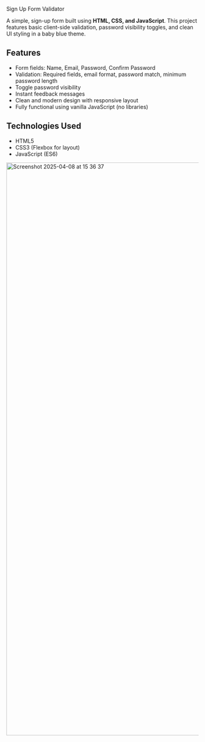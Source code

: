 Sign Up Form Validator

A simple, sign-up form built using **HTML, CSS, and JavaScript**. This project features basic client-side validation, password visibility toggles, and clean UI styling in a baby blue theme.

## Features

- Form fields: Name, Email, Password, Confirm Password
-  Validation: Required fields, email format, password match, minimum password length
-  Toggle password visibility
-  Instant feedback messages
-  Clean and modern design with responsive layout
-  Fully functional using vanilla JavaScript (no libraries)

##  Technologies Used

- HTML5
- CSS3 (Flexbox for layout)
- JavaScript (ES6)

<img width="1496" alt="Screenshot 2025-04-08 at 15 36 37" src="https://github.com/user-attachments/assets/6d73f6ed-cd48-4ed4-a4ef-e8caf2dd92f9" />
